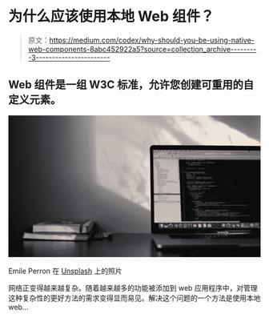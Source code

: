 # 为什么应该使用本地 Web 组件？

> 原文：<https://medium.com/codex/why-should-you-be-using-native-web-components-8abc452922a5?source=collection_archive---------3----------------------->

## Web 组件是一组 W3C 标准，允许您创建可重用的自定义元素。

![](img/5ec957c20d97e40fc9097d7b11cee1a5.png)

Emile Perron 在 [Unsplash](https://unsplash.com?utm_source=medium&utm_medium=referral) 上的照片

网络正变得越来越复杂。随着越来越多的功能被添加到 web 应用程序中，对管理这种复杂性的更好方法的需求变得显而易见。解决这个问题的一个方法是使用本地 web…